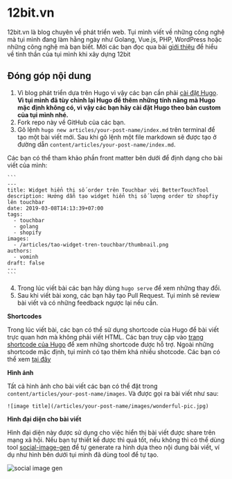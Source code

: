 # 12bit.vn

12bit.vn là blog chuyên về phát triển web. Tụi mình viết về những công nghệ mà tụi mình đang làm hằng ngày như Golang, Vue.js, PHP, WordPress hoặc những công nghệ mà bạn biết. Mời các bạn đọc qua bài [giới thiệu](https://12bit.vn/pages/about.html) để hiểu về tinh thần của tụi mình khi xây dựng 12bit

## Đóng góp nội dung

1. Vì blog phát triển dựa trên Hugo vì vậy các bạn cần phải [cài đặt Hugo](https://github.com/12bitvn/hugo). **Vì tụi mình đã tùy chỉnh lại Hugo để thêm những tính năng mà Hugo mặc định không có, vì vậy các bạn hãy cài đặt Hugo theo bản custom của tụi mình nhé.**
2. Fork repo này về GitHub của các bạn.
3. Gõ lệnh `hugo new articles/your-post-name/index.md` trên terminal để tạo một bài viết mới. Sau khi gõ lệnh một file markdown sẽ được tạo ở đường dẫn `content/articles/your-post-name/index.md`.

  Các bạn có thể tham khảo phần front matter bên dưới để định dạng cho bài viết của mình:
  
    ```
    ---
    title: Widget hiển thị số order trên Touchbar với BetterTouchTool
    description: Hướng dẫn tạo widget hiển thị số lượng order từ shopfiy lên touchbar
    date: 2019-03-08T14:13:39+07:00
    tags:
      - touchbar
      - golang
      - shopify
    images:
      - /articles/tao-widget-tren-touchbar/thumbnail.png
    authors:
      - vominh
    draft: false
    ---
    ```

4. Trong lúc viết bài các bạn hãy dùng `hugo serve` để xem những thay đổi.
5. Sau khi viết bài xong, các bạn hãy tạo Pull Request. Tụi mình sẽ review bài viết và có những feedback ngược lại nếu cần.

**Shortcodes**

Trong lúc viết bài, các bạn có thể sử dụng shortcode của Hugo để bài viết trực quan hơn mà không phải viết HTML. Các bạn truy cập vào [trang shortcode của Hugo](https://gohugo.io/content-management/shortcodes/) để xem những shortcode được hỗ trợ. Ngoài những shortcode mặc định, tụi mình có tạo thêm khá nhiều shotcode. Các bạn có thể xem [tại đây](https://12bit.vn/pages/shortcodes.html)

**Hình ảnh**

Tất cả hình ảnh cho bài viết các bạn có thể đặt trong `content/articles/your-post-name/images`. Và được gọi ra bài viết như sau:

```
![image title](/articles/your-post-name/images/wonderful-pic.jpg)
```

**Hình đại diện cho bài viết**

Hình đại diện này được sử dụng cho việc hiển thị bài viết được share trên mạng xã hội. Nếu bạn tự thiết kế được thì quá tốt, nếu không thì có thể dùng tool [social-image-gen](https://github.com/12bitvn/social-image-gen) để tự generate ra hình dựa theo nội dung bài viết, ví dụ như hình bên dưới tụi mình đã dùng tool để tự tạo.

![social image gen](https://user-images.githubusercontent.com/3280351/54678731-55b9c300-4b38-11e9-9311-3ae3ed0a0676.png)
